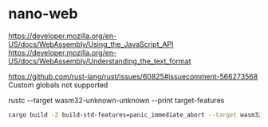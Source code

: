 # nano-web

https://developer.mozilla.org/en-US/docs/WebAssembly/Using_the_JavaScript_API
https://developer.mozilla.org/en-US/docs/WebAssembly/Understanding_the_text_format

https://github.com/rust-lang/rust/issues/60825#issuecomment-566273568 Custom globals not supported

rustc --target wasm32-unknown-unknown --print target-features

```bash
cargo build -Z build-std-features=panic_immediate_abort --target wasm32-unknown-unknown --release && wasm2wat --enable-threads target/wasm32-unknown-unknown/release/nano_web.wasm -o target/wasm32-unknown-unknown/release/nano_web.wat
```